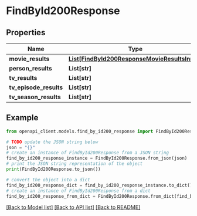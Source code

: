# FindById200Response


## Properties

Name | Type | Description | Notes
------------ | ------------- | ------------- | -------------
**movie_results** | [**List[FindById200ResponseMovieResultsInner]**](FindById200ResponseMovieResultsInner.md) |  | [optional] 
**person_results** | **List[str]** |  | [optional] 
**tv_results** | **List[str]** |  | [optional] 
**tv_episode_results** | **List[str]** |  | [optional] 
**tv_season_results** | **List[str]** |  | [optional] 

## Example

```python
from openapi_client.models.find_by_id200_response import FindById200Response

# TODO update the JSON string below
json = "{}"
# create an instance of FindById200Response from a JSON string
find_by_id200_response_instance = FindById200Response.from_json(json)
# print the JSON string representation of the object
print(FindById200Response.to_json())

# convert the object into a dict
find_by_id200_response_dict = find_by_id200_response_instance.to_dict()
# create an instance of FindById200Response from a dict
find_by_id200_response_from_dict = FindById200Response.from_dict(find_by_id200_response_dict)
```
[[Back to Model list]](../README.md#documentation-for-models) [[Back to API list]](../README.md#documentation-for-api-endpoints) [[Back to README]](../README.md)



